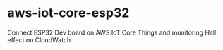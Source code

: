 # aws-iot-core-esp32
Connect ESP32 Dev board on AWS IoT Core Things and monitoring Hall effect on CloudWatch
